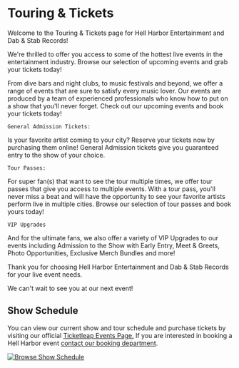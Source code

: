 # Touring & Tickets
Welcome to the Touring & Tickets page for Hell Harbor Entertainment and Dab & Stab Records!

We're thrilled to offer you access to some of the hottest live events in the entertainment industry. Browse our selection of upcoming events and grab your tickets today!

From dive bars and night clubs, to music festivals and beyond, we offer a range of events that are sure to satisfy every music lover. Our events are produced by a team of experienced professionals who know how to put on a show that you'll never forget. Check out our upcoming events and book your tickets today!

`General Admission Tickets:` 

Is your favorite artist coming to your city? Reserve your tickets now by purchasing them online! General Admission tickets give you guaranteed entry to the show of your choice. 

`Tour Passes:` 

For super fan(s) that want to see the tour multiple times, we offer tour passes that give you access to multiple events. With a tour pass, you'll never miss a beat and will have the opportunity to see your favorite artists perform live in multiple cities. Browse our selection of tour passes and book yours today!

`VIP Upgrades` 

And for the ultimate fans, we also offer a variety of VIP Upgrades to our events including Admission to the Show with Early Entry, Meet & Greets, Photo Opportunities, Exclusive Merch Bundles and more! 

Thank you for choosing Hell Harbor Entertainment and Dab & Stab Records for your live event needs. 

We can't wait to see you at our next event!

## Show Schedule
You can view our current show and tour schedule and purchase tickets by visiting our official [Ticketleap Events Page.](https://www.ticketleap.events/events/hellharbor) If you are interested in booking a Hell Harbor event [contact our booking department](https://hellharbor.com/info/email-directory.html). 

[![Browse Show Schedule](https://cdn.discordapp.com/attachments/1022323379535085628/1167677116083622010/b4be6147-6c9c-4ae4-8dce-ee5738cb5fe9.png?ex=654eff0e&is=653c8a0e&hm=8caa9f3027f644e9d3064e4bd6aa5dc5038c2c9b4300eafcf3b1e8cad0956a43&)](https://www.ticketleap.events/events/hellharbor)
